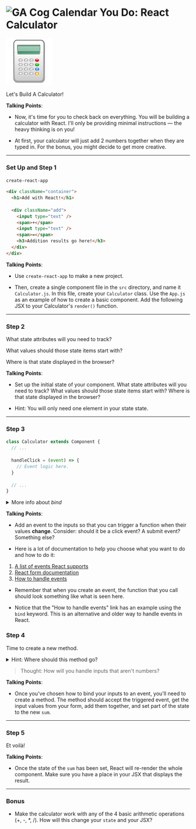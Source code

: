 # ![GA Cog Calendar](https://ga-dash.s3.amazonaws.com/production/assets/logo-9f88ae6c9c3871690e33280fcf557f33.png) You Do: React Calculator

![Calculator Icon](images/calculator.png)

Let's Build A Calculator!

<aside class="notes">

**Talking Points**:

- Now, it's time for you to check back on everything. You will be building a
calculator with React. I'll only be providing minimal instructions — the heavy thinking is on you!

- At first, your calculator will just add 2 numbers together when they are typed in. For the bonus, you might decide to get more creative.

</aside>

---


### Set Up and Step 1

`create-react-app`

<aside class="notes">

```html
<div className="container">
  <h1>Add with React!</h1>

  <div className="add">
    <input type="text" />
    <span>+</span>
    <input type="text" />
    <span>=</span>
    <h3>Addition results go here!</h3>
  </div>
</div>
```

<aside class="notes">

**Talking Points**:

- Use `create-react-app` to make a new project.

- Then, create a single component file in the `src` directory, and name it `Calculator.js`. In this file, create your `Calculator` class. Use the `App.js` as an example of how to create a basic component. Add the following JSX to your Calculator's `render()` function.

</aside>

---

### Step 2

What state attributes will you need to track? 

What values should those state items start with? 

Where is that state displayed in the browser?

<aside class="notes">

**Talking Points**:

- Set up the initial state of your component. What state attributes will you
need to track? What values should those state items start with? Where is that
state displayed in the browser?

- Hint: You will only need one element in your state state.

</aside>

---

### Step 3

```js
class Calculator extends Component {
  // ...

  handleClick = (event) => {
    // Event logic here.
  }

  // ...
}
```

<details>

  <summary>More info about <em>bind</em></summary>

  You must explicitly `bind` functions with `this` in order for `this` to remain the same inside that function. If you're having trouble calling functions off `this` like `this.setState`, take time to consider why this is necessary and see if that leads you to, using the documentation, see how to do it.

```js
// This binding is necessary to make `this` work in the callback
this.handleClick = this.handleClick.bind(this);
```

Revisit the To-Do List project to see how we previously reacted to changing
input text.

  <details>
    <summary>Hint: Where should the event binding go?</summary>
    In the same component as it's being used - in fact, right on the input.
  </details>
</details>


<aside class="notes">

**Talking Points**:

- Add an event to the inputs so that you can trigger a function when their values
**change**. Consider: should it be a click event? A submit event? Something else?

- Here is a lot of documentation to help you choose what you want to do and how to do it:

1. [A list of events React supports](https://facebook.github.io/react/docs/events.html#supported-events)
2. [React form documentation](https://facebook.github.io/react/docs/forms.html)
3. [How to handle events](https://facebook.github.io/react/docs/handling-events.html)

- Remember that when you create an event, the function that you call should look something like what is seen here.

- Notice that the "How to handle events" link has an example using the `bind` keyword. This is an alternative and older way to handle events in React.

</aside>

### Step 4

Time to create a new method.

<details>

<summary>Hint: Where should this method go?</summary>
In the same component as it's being used - between the constructor and the render.
</details>

> Thought: How will you handle inputs that aren't numbers?

<aside class="notes">

**Talking Points**:

- Once you've chosen how to bind your inputs to an event, you'll need to create a
method. The method should accept the triggered event, get the input values from
your form, add them together, and set part of the state to the new `sum`.

</aside>

---

### Step 5

Et voilà!

<aside class="notes">

**Talking Points**:

- Once the state of the `sum` has been set, React will re-render the whole
component. Make sure you have a place in your JSX that displays the result.

---

### Bonus

- Make the calculator work with any of the 4 basic arithmetic operations
  (+, -, \*, /). How will this change your `state` and your JSX?
